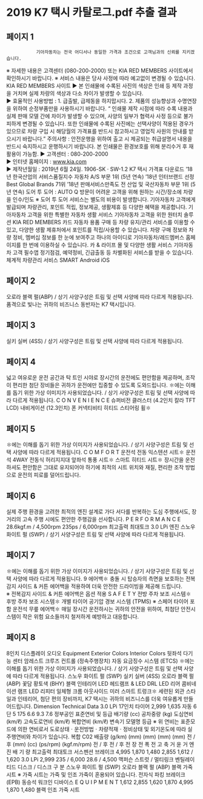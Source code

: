 # 2019 K7 택시 카탈로그.pdf 추출 결과

## 페이지 1

               기아자동차는 전국 어디서나 동일한 가격과 조건으로 고객님과의 신뢰를 지키겠습니다.
※ 자세한 내용은 고객센터 (080-200-2000) 또는 KIA RED MEMBERS 사이트에서 확인하시기 바랍니다.   ※ 서비스 내용은 당사 사정에 따라 예고없이 변경될 수 있습니다.
KIA RED MEMBERS 사이트
▶ 본 인쇄물에 수록된 사진의 색상은 인쇄 등 제작 과정을 거치며 실제 차량의 색상과 다소 차이가 발생할 수 있습니다.    
▶ 효율적인 사용방법 : 1. 급출발, 급제동을 하지맙시다.   2. 제품의 성능향상과 수명연장을 위하여 순정부품만을 사용하시기 바랍니다.
 “ 인쇄물 제작 시점에 따라 수록 내용과 실제 판매 모델 간에 차이가 발생할 수 있으며, 사양의 일부가 협력사 사정 등으로 불가피하게 변경될 수 있습니다. 
   또한 인쇄물에 수록된 사진에는 선택사양이 적용된 경우가 있으므로 차량 구입 시 해당월의 가격표를 반드시 참고하시고 영업직 사원의 안내를 받으시기 바랍니다.”
    주의사항 : 안전운행을 위하여 출고 시 제공되는 취급설명서 내용을 반드시 숙지하시고 운행하시기 바랍니다.
    본 인쇄물은 환경보호를 위해 분리수거 후 재활용이 가능함.
▶ 고객센터 : 080-200-2000  
▶ 인터넷 홈페이지 : www.kia.com          
▶ 제작년월일 : 2019년 6월 24일.   1906-SK · SW-1.2
K7 택시 가격표 다운로드
’18년 한국산업의 서비스품질지수
자동차 A/S 부문 1위 (5년 연속)
’18년 인터브랜드 선정
Best Global Brands 71위
’18년 판매서비스만족도 
전 산업 및 국산자동차 부문 1위 (5년 연속)
도어 투 도어 : 
AUTO Q 방문이 어려운 고객을 위해  원하는 
시간/장소에 차량을 인수/인도
※ 도어 투 도어 서비스는 별도의 비용이 발생합니다.
기아자동차 고객에게 발급되며 차량관리, 포인트 적립,
정보제공, 생활제휴 등 다양한 혜택을 제공합니다.
기아자동차 고객을 위한 특별한 자동차 생활 서비스
기아자동차 고객을 위한 원터치 솔루션
KIA RED MEMBERS 카드
자동차 용품 구매 등 차량 유지/관리 서비스를 이용할 수 있고,
다양한 생활 제휴처에서 포인트를 적립/사용할 수 있습니다.
차량 구매 정보와 차량 정비, 멤버십 정보를 한 눈에 
보여주고 하나의 아이디로 기아자동차/레드멤버스 
홈페이지를 한 번에 이용하실 수 있습니다.
카 & 라이프 몰 및 다양한 생활 서비스
기아자동차 고객 필수앱
정기점검, 예약정비, 긴급출동 등 차별화된 
서비스를 받을 수 있습니다.
체계적 차량관리 서비스
SMART
Android
iOS


## 페이지 2

 오로라 블랙 펄(ABP) / 상기 사양구성은 트림 및 선택 사양에 따라 다르게 적용됩니다.
품격으로 빛나는 귀하의 비즈니스 동반자는 K7 택시입니다.


## 페이지 3

실키 실버 (4SS) / 상기 사양구성은 트림 및 선택 사양에 따라 다르게 적용됩니다.


## 페이지 4

넓고 여유로운 운전 공간과 탁 트인 시야로 장시간의 운전에도 편안함을 제공하며,
조작이 편리한 첨단 장비들은 귀하가 운전에만 집중할 수 있도록 도와드립니다.
✽에는 이해를 돕기 위한 가상 이미지가 사용되었습니다. / 상기 사양구성은 트림 및 선택 사양에 따라 다르게 적용됩니다.
C O N V E N I E N C E
슈퍼비전 클러스터 (4.2인치 칼라 TFT LCD)
내비게이션               (12.3인치)
폰 커넥티비티
히티드 스티어링 휠✽


## 페이지 5

✽에는 이해를 돕기 위한 가상 이미지가 사용되었습니다. / 상기 사양구성은 트림 및 선택 사양에 따라 다르게 적용됩니다.
C O M F O R T
운전석 전동 익스텐션 시트✽
운전석 4WAY 전동식 허리지지대
앞좌석 통풍 시트✽
스마트 히티드 시트✽
장시간을 운전하셔도 편안함은 그대로 유지되어야 하기에 최적의 시트 위치와 재질,
편리한 조작 방법으로 운전의 피로를 덜어드립니다.


## 페이지 6

실제 주행 환경을 고려한 최적의 엔진 설계로 가다 서다를 반복하는
도심 주행에서도, 장거리의 고속 주행 시에도 편안한 주행감을 선사합니다.
P E R F O R M A N C E
28.6kgf.m / 4,500rpm
235ps / 6,000rpm
최고출력
최대토크
3.0 LPi 엔진
스노우 화이트 펄 (SWP) / 상기 사양구성은 트림 및 선택 사양에 따라 다르게 적용됩니다.


## 페이지 7

✽에는 이해를 돕기 위한 가상 이미지가 사용되었습니다. / 상기 사양구성은 트림 및 선택 사양에 따라 다르게 적용됩니다.
9 에어백✽
충돌 시 탑승자의 측면을 보호하는 전복감지 사이드 & 커튼 에어백을 적용하여 더욱 안전한 드라이빙을 제공해 드립니다.    
※ 전복감지 사이드 & 커튼 에어백은 옵션 적용
S A F E T Y
전방 주차 보조 시스템✽
후방 주차 보조 시스템✽
개별 타이어 공기압 경보 시스템 (TPMS)
 ※ 스페어 타이어 포함
운전석 무릎 에어백✽
매일 장시간 운전하시는 귀하의 안전을 위하여,
최첨단 안전시스템이 작은 위험 요소들까지 철저하게 예방하고 대응합니다.


## 페이지 8

8인치 디스플레이 오디오
Equipment
Exterior Colors
Interior Colors
뒷좌석 다기능 센터 암레스트
크루즈 컨트롤 (정속주행장치)
자동 요금징수 시스템 (ETCS)
✽에는 이해를 돕기 위한 가상 이미지가 사용되었습니다. / 상기 사양구성은 트림 및 선택 사양에 따라 다르게 적용됩니다.
스노우 화이트 펄 (SWP)
실키 실버 (4SS)
오로라 블랙 펄 (ABP)
꽃담 황토색 (BHY)
블랙 인테리어
LED 헤드램프 & LED DRL
LED 리어 콤비네이션 램프
LED 리피터 일체형 크롬 아웃사이드 미러
스마트 트렁크✽
세련된 외관 스타일과 인테리어, 첨단 편의 장비까지,
K7 택시는 귀하의 비즈니스를 더욱 여유롭게 만들어드립니다.
Dimension
Technical Data
3.0 LPi 17인치 타이어
2,999
1,635
자동 6단
5
175
6.6
9.3
7.6
정부공인 표준연비 및 등급
배기량 (cc)
공차중량 (kg)
도심연비 (km/ℓ)
고속도로연비 (km/ℓ)
복합연비 (km/ℓ)
변속기
모델명
등급
※ 위 연비는 표준모드에 의한 연비로서 도로상태ㆍ운전방법ㆍ차량적재ㆍ정비상태 및 외기온도에 따라 실 주행연비와 차이가 있습니다.
복합 C02 배출량 (g/km)
(mm)
(mm)
(mm)
(mm)
전 / 후 (mm)
(cc)
(ps/rpm)
(kgf.m/rpm)
전 / 후
전 / 후
전       장
전       폭
전       고
축       거
윤       거
엔       진
배  기  량
최고출력
최대토크
서스펜션
브레이크
4,995
1,870
1,480
2,855
1,612 / 1,620
3.0 LPi
2,999
235 / 6,000
28.6 / 4,500
맥퍼슨 스트럿 / 멀티링크
벤틸레이티드 디스크 / 디스크
구             분
스노우 화이트 펄 (SWP)
오로라 블랙 펄 (ABP)
블랙 가죽 시트
※ 가죽 시트는 가죽 및 인조 가죽이 혼용되어 있습니다.
전자식 파킹 브레이크 (EPB)
동승석 워크인 디바이스
E Q U I P M E N T
1,612
2,855
1,620
1,870
4,995
1,870
1,480
블랙 인조 가죽 시트


